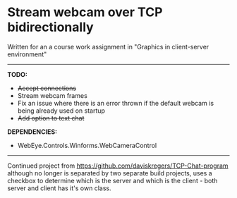 # Stream webcam over TCP bidirectionally

Written for an a course work assignment in "Graphics in client-server environment"


----------


**TODO:**
- ~~Accept connections~~
- Stream webcam frames
- Fix an issue where there is an error thrown if the default webcam is being already used on startup
- ~~Add option to text chat~~

**DEPENDENCIES:**
- WebEye.Controls.Winforms.WebCameraControl

----------

Continued project from https://github.com/daviskregers/TCP-Chat-program although no longer is separated by two separate build projects, uses a checkbox to determine which is the server and which is the client - both server and client has it's own class.

